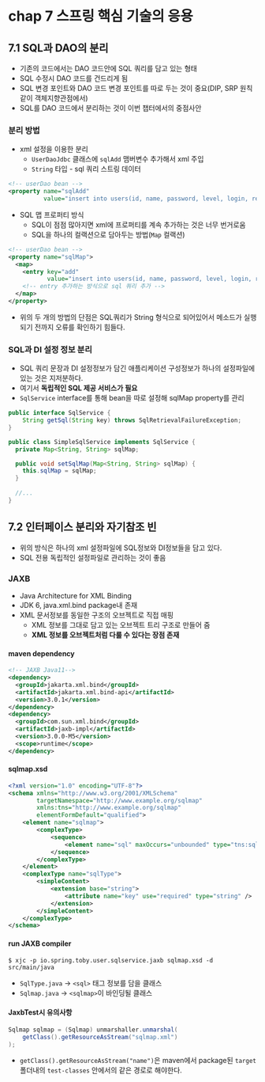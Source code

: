 # chap 7 스프링 핵심 기술의 응용

## 7.1 SQL과 DAO의 분리

- 기존의 코드에서는 DAO 코드안에 SQL 쿼리를 담고 있는 형태
- SQL 수정시 DAO 코드를 건드리게 됨
- SQL 변경 포인트와 DAO 코드 변경 포인트를 따로 두는 것이 중요(DIP, SRP 원칙같이 객체지향관점에서)
- SQL를 DAO 코드에서 분리하는 것이 이번 챕터에서의 중점사안

### 분리 방법
- xml 설정을 이용한 분리
  - `UserDaoJdbc` 클래스에 `sqlAdd` 맴버변수 추가해서 xml 주입
  - `String` 타입 - sql 쿼리 스트링 데이터
```xml
<!-- userDao bean -->
<property name="sqlAdd"
          value="insert into users(id, name, password, level, login, recommend) values(?,?,?,?,?,?)"/>
```
- SQL 맵 프로퍼티 방식
  - SQL이 점점 많아지면 xml에 프로퍼티를 계속 추가하는 것은 너무 번거로움
  - SQL을 하나의 컬랙션으로 담아두는 방법(`Map` 컬랙션)

```xml
<!-- userDao bean -->
<property name="sqlMap">
  <map>
    <entry key="add"
           value="insert into users(id, name, password, level, login, recommend) values(?,?,?,?,?,?)"/>
    <!-- entry 추가하는 방식으로 sql 쿼리 추가 -->
  </map>
</property>
```
- 위의 두 개의 방법의 단점은 SQL쿼리가 String 형식으로 되어있어서 메소드가 실행되기 전까지 오류를 확인하기 힘들다.

### SQL과 DI 설정 정보 분리
- SQL 쿼리 문장과 DI 설정정보가 담긴 애플리케이션 구성정보가 하나의 설정파일에 있는 것은 지저분하다.
- 여기서 **독립적인 SQL 제공 서비스가 필요**
- `SqlService` interface를 통해 bean을 따로 설정해 sqlMap property를 관리
```java
public interface SqlService {
    String getSql(String key) throws SqlRetrievalFailureException;
}

public class SimpleSqlService implements SqlService {
  private Map<String, String> sqlMap;

  public void setSqlMap(Map<String, String> sqlMap) {
    this.sqlMap = sqlMap;
  }
  
  //...
}
```

## 7.2 인터페이스 분리와 자기참조 빈
- 위의 방식은 하나의 xml 설정파일에 SQL정보와 DI정보들을 담고 있다.
- SQL 전용 독립적인 설정파일로 관리하는 것이 좋음

### JAXB
- Java Architecture for XML Binding
- JDK 6, java.xml.bind package내 존재
- XML 문서정보를 동일한 구조의 오브젝트로 직접 매핑
  - XML 정보를 그대로 담고 있는 오브젝트 트리 구조로 만들어 줌
  - **XML 정보를 오브젝트처럼 다룰 수 있다는 장점 존재**
#### maven dependency
```xml
<!-- JAXB Java11-->
<dependency>
  <groupId>jakarta.xml.bind</groupId>
  <artifactId>jakarta.xml.bind-api</artifactId>
  <version>3.0.1</version>
</dependency>
<dependency>
  <groupId>com.sun.xml.bind</groupId>
  <artifactId>jaxb-impl</artifactId>
  <version>3.0.0-M5</version>
  <scope>runtime</scope>
</dependency>
```
#### sqlmap.xsd
```xml
<?xml version="1.0" encoding="UTF-8"?>
<schema xmlns="http://www.w3.org/2001/XMLSchema"
        targetNamespace="http://www.example.org/sqlmap"
        xmlns:tns="http://www.example.org/sqlmap"
        elementFormDefault="qualified">
    <element name="sqlmap">
        <complexType>
            <sequence>
                <element name="sql" maxOccurs="unbounded" type="tns:sqlType"></element>
            </sequence>
        </complexType>
    </element>
    <complexType name="sqlType">
        <simpleContent>
            <extension base="string">
                <attribute name="key" use="required" type="string" />
            </extension>
        </simpleContent>
    </complexType>
</schema>
```
#### run JAXB compiler
```shell
$ xjc -p io.spring.toby.user.sqlservice.jaxb sqlmap.xsd -d src/main/java
```

- `SqlType.java` -> `<sql>` 태그 정보를 담을 클래스
- `Sqlmap.java` -> `<sqlmap>`이 바인딩될 클래스

#### JaxbTest시 유의사항
```java
Sqlmap sqlmap = (Sqlmap) unmarshaller.unmarshal(
    getClass().getResourceAsStream("sqlmap.xml")
);
```
- `getClass().getResourceAsStream("name")`은 maven에서 package된 `target` 폴더내의 `test-classes` 안에서의 같은 경로로 해야한다.
